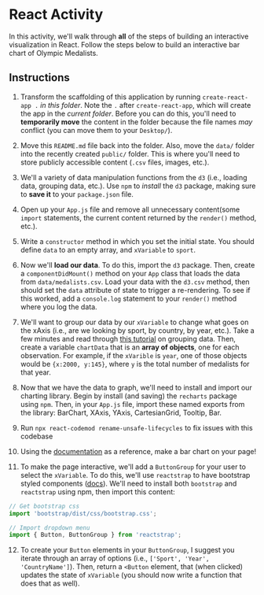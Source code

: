 # React Activity

In this activity, we'll walk through **all** of the steps of building an interactive visualization in React. Follow the steps below to build an interactive bar chart of Olympic Medalists.

## Instructions
1. Transform the scaffolding of this application by running `create-react-app .` _in this folder_. Note the `.` after `create-react-app`, which will create the app in the _current folder_. Before you can do this, you'll need to **temporarily move** the content in the folder because the file names _may_ conflict (you can move them to your `Desktop/`).

2. Move this `README.md` file back into the folder. Also, move the `data/` folder into the recently created `public/` folder. This is where you'll need to store publicly accessible content (`.csv` files, images, etc.).

3. We'll a variety of data manipulation functions from the `d3` (i.e., loading data, grouping data, etc.). Use `npm` to _install_ the `d3` package, making sure to **save it** to your `package.json` file.

4. Open up your `App.js` file and remove all unnecessary content(some `import` statements, the current content returned by the `render()` method, etc.).

5. Write a `constructor` method in which you set the initial state. You should define `data` to an empty array, and `xVariable` to `sport`.

6. Now we'll **load our data**. To do this, import the `d3` package. Then, create a `componentDidMount()` method on your `App` class that loads the data from `data/medalists.csv`. Load your data with the `d3.csv` method, then should set the `data` attribute of state to trigger a re-rendering. To see if this worked, add a `console.log` statement to your `render()` method where you log the data.

7. We'll want to group our data by our `xVariable` to change what goes on the xAxis (i.e., are we looking by sport, by country, by year, etc.). Take a few minutes and read through [this tutorial](http://learnjsdata.com/group_data.html) on grouping data. Then, create a variable `chartData` that is an **array of objects**, one for each observation. For example, if the `xVarible` is `year`, one of those objects would be `{x:2000, y:145}`, where `y` is the total number of medalists for that year.

8. Now that we have the data to graph, we'll need to install and import our charting library. Begin by install (and saving) the `recharts` package using `npm`. Then, in your `App.js` file, import these named exports from the library: BarChart, XAxis, YAxis, CartesianGrid, Tooltip, Bar.

9. Run ```npx react-codemod rename-unsafe-lifecycles``` to fix issues with this codebase

10. Using the [documentation](http://recharts.org/#/en-US/) as a reference, make a bar chart on your page!

11. To make the page interactive, we'll add a `ButtonGroup` for your user to select the `xVariable`. To do this, we'll use `reactstrap` to have bootstrap styled components ([docs](https://reactstrap.github.io/components/button-group/)). We'll need to install both `bootstrap` and `reactstrap` using npm, then import this content:

```javascript
// Get bootstrap css
import 'bootstrap/dist/css/bootstrap.css';

// Import dropdown menu
import { Button, ButtonGroup } from 'reactstrap';

```

12. To create your `Button` elements in your `ButtonGroup`, I suggest you iterate through an array of options (i.e., `['Sport', 'Year', 'CountryName']`). Then, return a `<Button` element, that (when clicked) updates the state of `xVariable` (you should now write a function that does that as well).
